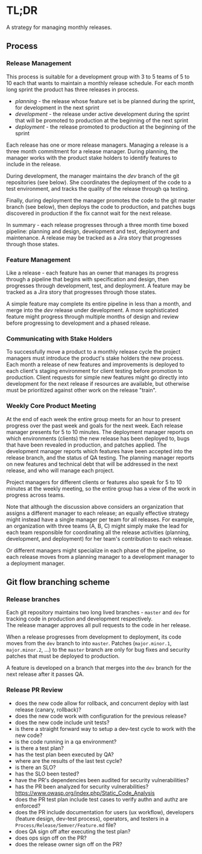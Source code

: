 # TL;DR

A strategy for managing monthly releases.

## Process

### Release Management

This process is suitable for a development group with 3 to 5 teams of 5 to 10 each that wants to maintain a monthly release schedule.  For each month long sprint the product has three releases in process.

* *planning* - the release whose feature set is be planned during the sprint, for development in the next sprint
* *development* - the release under active development during the sprint that will be promoted to production at the beginning of the next sprint
* *deployment* - the release promoted to production at the beginning of the sprint

Each release has one or more release managers.  Managing a release is a three month commitment for a release manager.  During planning, the manager works with the product stake holders to identify features to include in the release.  

During development, the manager maintains the *dev* branch of the git repositories (see below).  She coordinates the deployment of the code to a test environment, and tracks the quality of the release through qa testing.

Finally, during deployment the manager promotes the code to the git master branch (see below), then deploys the code to production, and patches bugs discovered in production if the fix cannot wait for the next release.

In summary - each release progresses through a three month time boxed pipeline: planning and design, development and test, deployment and maintenance.  A release may be tracked as a Jira story that progresses through those states.

### Feature Management

Like a release - each feature has an owner that manages its progress through a pipeline that begins with specification and design, then progresses through development, test, and deployment.  A feature may be tracked as a Jira story that progresses through those states.

A simple feature may complete its entire pipeline in less than a month, and merge into the *dev* release under development.  A more sophisticated feature might progress through multiple months of design and review before progressing to development and a phased release. 

### Communicating with Stake Holders

To successfully move a product to a monthly release cycle the project managers must introduce the product's stake holders the new process.  Each month a release of new features and improvements is deployed to each client's staging environment for client testing before promotion to production.  Client requests for simple new features might go directly into development for the next release if resources are available, but otherwise must be prioritized against other work on the release "train".

### Weekly Core Product Meeting

At the end of each week the entire group meets for an hour to present progress over the past week and goals for the next week.  Each release manager presents for 5 to 10 minutes.  The deployment manager reports on which environments (clients) the new release has been deployed to, bugs that have been revealed in production, and patches applied.  The development manager reports which features have been accepted into the release branch, and the status of QA testing.  The planning manager reports on new features and technical debt that will be addressed in the next release, and who will manage each project.

Project managers for different clients or features also speak for 5 to 10 minutes at the weekly meeting, so the entire group has a view of the work in progress across teams.

Note that although the discussion above considers an organization that assigns a different manager to each release; an equally effective strategy might instead have a single manager per team for all releases.  For example, an organization with three teams (A, B, C) might simply make the lead for each team responsible for coordinating all the release activities (planning, development, and deployment) for her team's contribution to each release.  

Or different managers might specialize in each phase of the pipeline, so each release moves from a planning manager to a development manager to a deployment manager.


## Git flow branching scheme

### Release branches

Each git repository maintains two long lived branches - `master` and `dev` for tracking code in production and development respectively.  
The release manager approves all pull requests to the code in her release.  

When a release progresses from development to deployment, its code moves from the `dev` branch to into `master`.  Patches (`major.minor.1`, `major.minor.2`, ...) to the `master` branch are only for bug fixes and security patches that must be deployed to production.

A feature is developed on a branch that merges into the `dev` branch for the next release after it passes QA.


### Release PR Review

* does the new code allow for rollback, and concurrent deploy with last release (canary, rollback)?
* does the new code work with configuration for the previous release?
* does the new code include unit tests?
* is there a straight forward way to setup a dev-test cycle to work with the new code?
* is the code running in a qa environment?
* is there a test plan?
* has the test plan been executed by QA?
* where are the results of the last test cycle?
* is there an SLO? 
* has the SLO been tested?
* have the PR's dependencies been audited for security vulnerabilities?
* has the PR been analyzed for security vulnerabilities? https://www.owasp.org/index.php/Static_Code_Analysis
* does the PR test plan include test cases to verify authn and authz are enforced?
* does the PR include documentation for users (ux workflow), developers (feature design, dev-test process), operators, and testers in a `Process/Release/Semver/Feature.md` file?
* does QA sign off after executing the test plan?
* does ops sign off on the PR?
* does the release owner sign off on the PR?

